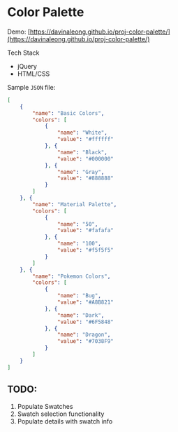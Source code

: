# Color Palette

Demo: [https://davinaleong.github.io/proj-color-palette/](https://davinaleong.github.io/proj-color-palette/)

Tech Stack

- jQuery
- HTML/CSS

Sample `JSON` file:

```JSON
[
    {
        "name": "Basic Colors",
        "colors": [
            {
                "name": "White",
                "value": "#ffffff"
            }, {
                "name": "Black",
                "value": "#000000"
            }, {
                "name": "Gray",
                "value": "#888888"
            }
        ]
    }, {
        "name": "Material Palette",
        "colors": [
            {
                "name": "50",
                "value": "#fafafa"
            }, {
                "name": "100",
                "value": "#f5f5f5"
            }
        ]
    }, {
        "name": "Pokemon Colors",
        "colors": [
            {
                "name": "Bug",
                "value": "#A8B821"
            }, {
                "name": "Dark",
                "value": "#6F5848"
            }, {
                "name": "Dragon",
                "value": "#7038F9"
            }
        ]
    }
]
```

## TODO:

1. Populate Swatches
1. Swatch selection functionality
1. Populate details with swatch info
